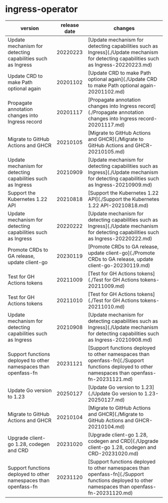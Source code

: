 # ingress-operator	


|version|release date|changes|
|---|---|---|
|Update mechanism for detecting capabilities such as Ingress|20220223|[Update mechanism for detecting capabilities such as Ingress](./Update mechanism for detecting capabilities such as Ingress-20220223.md)|
|Update CRD to make Path optional again|20201102|[Update CRD to make Path optional again](./Update CRD to make Path optional again-20201102.md)|
|Propagate annotation changes into Ingress record|20201117|[Propagate annotation changes into Ingress record](./Propagate annotation changes into Ingress record-20201117.md)|
|Migrate to GitHub Actions and GHCR|20210105|[Migrate to GitHub Actions and GHCR](./Migrate to GitHub Actions and GHCR-20210105.md)|
|Update mechanism for detecting capabilities such as Ingress|20210909|[Update mechanism for detecting capabilities such as Ingress](./Update mechanism for detecting capabilities such as Ingress-20210909.md)|
|Support the Kubernetes 1.22 API|20210818|[Support the Kubernetes 1.22 API](./Support the Kubernetes 1.22 API-20210818.md)|
|Update mechanism for detecting capabilities such as Ingress|20220222|[Update mechanism for detecting capabilities such as Ingress](./Update mechanism for detecting capabilities such as Ingress-20220222.md)|
|Promote CRDs to GA release, update client-go|20230119|[Promote CRDs to GA release, update client-go](./Promote CRDs to GA release, update client-go-20230119.md)|
|Test for GH Actions tokens|20211009|[Test for GH Actions tokens](./Test for GH Actions tokens-20211009.md)|
|Test for GH Actions tokens|20211010|[Test for GH Actions tokens](./Test for GH Actions tokens-20211010.md)|
|Update mechanism for detecting capabilities such as Ingress|20210908|[Update mechanism for detecting capabilities such as Ingress](./Update mechanism for detecting capabilities such as Ingress-20210908.md)|
|Support functions deployed to other namespaces than openfass-fn|20231121|[Support functions deployed to other namespaces than openfass-fn](./Support functions deployed to other namespaces than openfass-fn-20231121.md)|
|Update Go version to 1.23|20250127|[Update Go version to 1.23](./Update Go version to 1.23-20250127.md)|
|Migrate to GitHub Actions and GHCR|20210104|[Migrate to GitHub Actions and GHCR](./Migrate to GitHub Actions and GHCR-20210104.md)|
|Upgrade client-go 1.28, codegen and CRD|20231020|[Upgrade client-go 1.28, codegen and CRD](./Upgrade client-go 1.28, codegen and CRD-20231020.md)|
|Support functions deployed to other namespaces than openfass-fn|20231120|[Support functions deployed to other namespaces than openfass-fn](./Support functions deployed to other namespaces than openfass-fn-20231120.md)|
